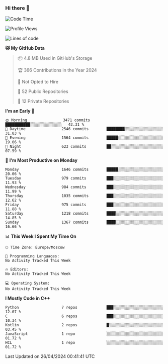 ### Hi there 👋

<!--
**SemenMartynov/SemenMartynov** is a ✨ _special_ ✨ repository because its `README.md` (this file) appears on your GitHub profile.

Here are some ideas to get you started:

- 🔭 I’m currently working on ...
- 🌱 I’m currently learning ...
- 👯 I’m looking to collaborate on ...
- 🤔 I’m looking for help with ...
- 💬 Ask me about ...
- 📫 How to reach me: ...
- 😄 Pronouns: ...
- ⚡ Fun fact: ...
-->

<!--START_SECTION:waka-->
![Code Time](http://img.shields.io/badge/Code%20Time-0%20secs-blue)

![Profile Views](http://img.shields.io/badge/Profile%20Views-1-blue)

![Lines of code](https://img.shields.io/badge/From%20Hello%20World%20I%27ve%20Written-6.8%20million%20lines%20of%20code-blue)

**🐱 My GitHub Data** 

> 📦 4.8 MB Used in GitHub's Storage 
 > 
> 🏆 366 Contributions in the Year 2024
 > 
> 🚫 Not Opted to Hire
 > 
> 📜 52 Public Repositories 
 > 
> 🔑 12 Private Repositories 
 > 
**I'm an Early 🐤** 

```text
🌞 Morning                3471 commits        ███████████░░░░░░░░░░░░░░   42.31 % 
🌆 Daytime                2546 commits        ████████░░░░░░░░░░░░░░░░░   31.03 % 
🌃 Evening                1564 commits        █████░░░░░░░░░░░░░░░░░░░░   19.06 % 
🌙 Night                  623 commits         ██░░░░░░░░░░░░░░░░░░░░░░░   07.59 % 
```
📅 **I'm Most Productive on Monday** 

```text
Monday                   1646 commits        █████░░░░░░░░░░░░░░░░░░░░   20.06 % 
Tuesday                  979 commits         ███░░░░░░░░░░░░░░░░░░░░░░   11.93 % 
Wednesday                984 commits         ███░░░░░░░░░░░░░░░░░░░░░░   11.99 % 
Thursday                 1035 commits        ███░░░░░░░░░░░░░░░░░░░░░░   12.62 % 
Friday                   975 commits         ███░░░░░░░░░░░░░░░░░░░░░░   11.88 % 
Saturday                 1218 commits        ████░░░░░░░░░░░░░░░░░░░░░   14.85 % 
Sunday                   1367 commits        ████░░░░░░░░░░░░░░░░░░░░░   16.66 % 
```


📊 **This Week I Spent My Time On** 

```text
🕑︎ Time Zone: Europe/Moscow

💬 Programming Languages: 
No Activity Tracked This Week

🔥 Editors: 
No Activity Tracked This Week

💻 Operating System: 
No Activity Tracked This Week
```

**I Mostly Code in C++** 

```text
Python                   7 repos             ███░░░░░░░░░░░░░░░░░░░░░░   12.07 % 
C                        6 repos             ███░░░░░░░░░░░░░░░░░░░░░░   10.34 % 
Kotlin                   2 repos             █░░░░░░░░░░░░░░░░░░░░░░░░   03.45 % 
JavaScript               1 repo              ░░░░░░░░░░░░░░░░░░░░░░░░░   01.72 % 
HCL                      1 repo              ░░░░░░░░░░░░░░░░░░░░░░░░░   01.72 % 
```




 Last Updated on 26/04/2024 00:41:41 UTC
<!--END_SECTION:waka-->